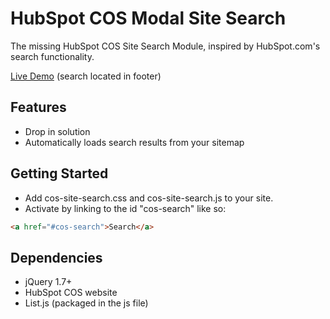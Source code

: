 # HubSpot COS Modal Site Search
The missing HubSpot COS Site Search Module, inspired by HubSpot.com's search functionality.

[Live Demo](https://www.growwithsms.com/)
(search located in footer)

## Features
* Drop in solution
* Automatically loads search results from your sitemap

## Getting Started
* Add cos-site-search.css and cos-site-search.js to your site.
* Activate by linking to the id "cos-search" like so:
```html 
<a href="#cos-search">Search</a>
```

## Dependencies
* jQuery 1.7+
* HubSpot COS website
* List.js (packaged in the js file)
